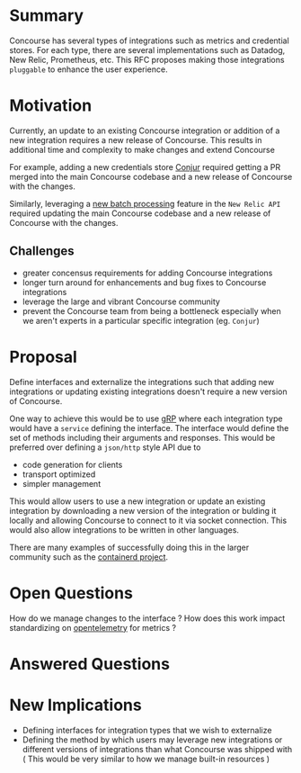 # Summary

Concourse has several types of integrations such as metrics and credential stores. For each type, there are several implementations such as Datadog, New Relic, Prometheus, etc.
This RFC proposes making those integrations `pluggable` to enhance the user experience.

# Motivation

Currently, an update to an existing Concourse integration or addition of a new integration requires a new release of Concourse. 
This results in additional time and complexity to make changes and extend Concourse 

For example, adding a new credentials store [Conjur](https://github.com/concourse/concourse/pull/4693) required getting a PR merged into the main Concourse codebase and a new release of Concourse with the changes.

Similarly, leveraging a [new batch processing](https://github.com/concourse/concourse/pull/4698) feature in the `New Relic API` required updating the main Concourse codebase and a new release of Concourse with the changes.


## Challenges
- greater concensus requirements for adding Concourse integrations
- longer turn around for enhancements and bug fixes to Concourse integrations
- leverage the large and vibrant Concourse community
- prevent the Concourse team from being a bottleneck especially when we aren't experts in a particular specific integration (eg. `Conjur`)

# Proposal

Define interfaces and externalize the integrations such that adding new integrations or updating existing integrations doesn't require a new version of Concourse.

One way to achieve this would be to use [gRP](https://grpc.io/) where each integration type would have a `service` defining the interface. 
The interface would define the set of methods including their arguments and responses. 
This would be preferred over defining a `json/http` style API due to
- code generation for clients
- transport optimized
- simpler management 

This would allow users to use a new integration or update an existing integration by downloading a new version of the integration or bulding it locally and allowing Concourse to connect to it via socket connection. 
This would also allow integrations to be written in other languages.

There are many examples of successfully doing this in the larger community such as the [containerd project](https://www.slideshare.net/Docker/driving-containerd-oprations-with-grpc). 

# Open Questions

How do we manage changes to the interface ?
How does this work impact standardizing on [opentelemetry](https://github.com/concourse/concourse/pull/5104) for metrics ?


# Answered Questions

# New Implications

- Defining interfaces for integration types that we wish to externalize
- Defining the method by which users may leverage new integrations or different versions of integrations than what Concourse was shipped with ( This would be very similar to how we manage built-in resources )

